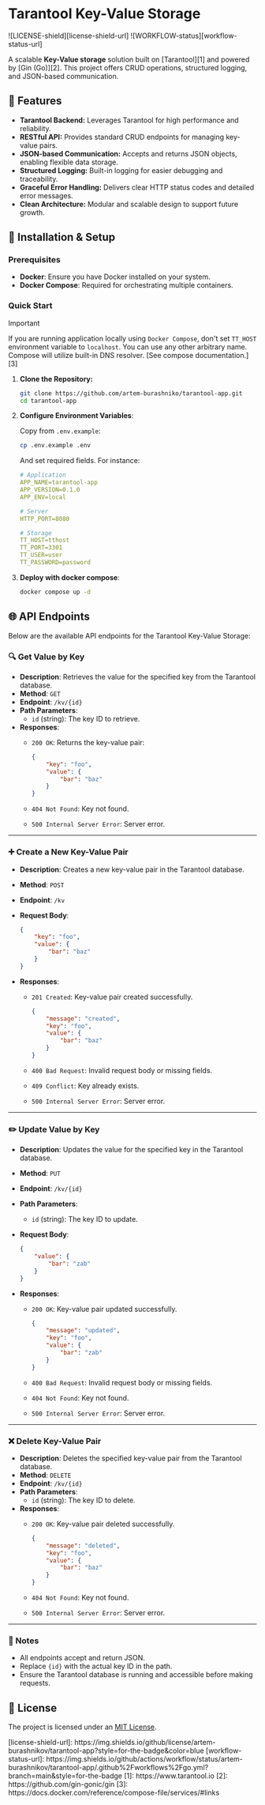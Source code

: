# Tarantool Key-Value Storage

![LICENSE-shield][license-shield-url] ![WORKFLOW-status][workflow-status-url]

A scalable **Key-Value storage** solution built on [Tarantool][1] and powered by [Gin (Go)][2]. This project offers CRUD operations, structured logging, and JSON-based communication.

## 🚀 Features

- **Tarantool Backend:** Leverages Tarantool for high performance and reliability.
- **RESTful API:** Provides standard CRUD endpoints for managing key-value pairs.
- **JSON-based Communication:** Accepts and returns JSON objects, enabling flexible data storage.
- **Structured Logging:** Built-in logging for easier debugging and traceability.
- **Graceful Error Handling:** Delivers clear HTTP status codes and detailed error messages.
- **Clean Architecture:** Modular and scalable design to support future growth.

## 🔧 Installation & Setup

### Prerequisites

- **Docker**: Ensure you have Docker installed on your system.
- **Docker Compose**: Required for orchestrating multiple containers.

### Quick Start

> [!IMPORTANT]
> If you are running application locally using `Docker Compose`, don't set `TT_HOST` environment variable to `localhost`.
> You can use any other arbitrary name. Compose will utilize built-in DNS resolver.
> [See compose documentation.][3]

1. **Clone the Repository:**

   ```sh
   git clone https://github.com/artem-burashniko/tarantool-app.git
   cd tarantool-app
   ```

2. **Configure Environment Variables**:

    Copy from `.env.example`:

    ```bash
    cp .env.example .env
    ```

    And set required fields. For instance:

    ```yaml
    # Application
    APP_NAME=tarantool-app
    APP_VERSION=0.1.0
    APP_ENV=local

    # Server
    HTTP_PORT=8080

    # Storage
    TT_HOST=tthost
    TT_PORT=3301
    TT_USER=user
    TT_PASSWORD=password
    ```

3. **Deploy with docker compose**:

    ```bash
    docker compose up -d
    ```

## 🌐 API Endpoints

Below are the available API endpoints for the Tarantool Key-Value Storage:

### 🔍 Get Value by Key

- **Description**: Retrieves the value for the specified key from the Tarantool database.
- **Method**: `GET`
- **Endpoint**: `/kv/{id}`
- **Path Parameters**:
  - `id` (string): The key ID to retrieve.
- **Responses**:
  - `200 OK`: Returns the key-value pair:

    ```json
    {
        "key": "foo",
        "value": {
            "bar": "baz"
        }
    }
    ```

  - `404 Not Found`: Key not found.
  - `500 Internal Server Error`: Server error.

---

### ➕ Create a New Key-Value Pair

- **Description**: Creates a new key-value pair in the Tarantool database.
- **Method**: `POST`
- **Endpoint**: `/kv`
- **Request Body**:

    ```json
    {
        "key": "foo",
        "value": {
            "bar": "baz"
        }
    }
    ```

- **Responses**:
  - `201 Created`: Key-value pair created successfully.

    ```json
    {
        "message": "created",
        "key": "foo",
        "value": {
            "bar": "baz"
        }
    }
    ```

  - `400 Bad Request`: Invalid request body or missing fields.
  - `409 Conflict`: Key already exists.
  - `500 Internal Server Error`: Server error.

---

### ✏️ Update Value by Key

- **Description**: Updates the value for the specified key in the Tarantool database.
- **Method**: `PUT`
- **Endpoint**: `/kv/{id}`
- **Path Parameters**:
  - `id` (string): The key ID to update.
- **Request Body**:

    ```json
    {
        "value": {
            "bar": "zab"
        }
    }
    ```

- **Responses**:
  - `200 OK`: Key-value pair updated successfully.

    ```json
    {
        "message": "updated",
        "key": "foo",
        "value": {
            "bar": "zab"
        }
    }
    ```

  - `400 Bad Request`: Invalid request body or missing fields.
  - `404 Not Found`: Key not found.
  - `500 Internal Server Error`: Server error.

---

### ❌ Delete Key-Value Pair

- **Description**: Deletes the specified key-value pair from the Tarantool database.
- **Method**: `DELETE`
- **Endpoint**: `/kv/{id}`
- **Path Parameters**:
  - `id` (string): The key ID to delete.
- **Responses**:
  - `200 OK`: Key-value pair deleted successfully.

    ```json
    {
        "message": "deleted",
        "key": "foo",
        "value": {
            "bar": "baz"
        }
    }
    ```

  - `404 Not Found`: Key not found.
  - `500 Internal Server Error`: Server error.

---

### 📘 Notes

- All endpoints accept and return JSON.
- Replace `{id}` with the actual key ID in the path.
- Ensure the Tarantool database is running and accessible before making requests.

## 📜 License

The project is licensed under an [MIT License](LICENSE).

<!-->
[license-shield-url]: https://img.shields.io/github/license/artem-burashnikov/tarantool-app?style=for-the-badge&color=blue
[workflow-status-url]: https://img.shields.io/github/actions/workflow/status/artem-burashnikov/tarantool-app/.github%2Fworkflows%2Fgo.yml?branch=main&style=for-the-badge

[1]: https://www.tarantool.io
[2]: https://github.com/gin-gonic/gin
[3]: https://docs.docker.com/reference/compose-file/services/#links
